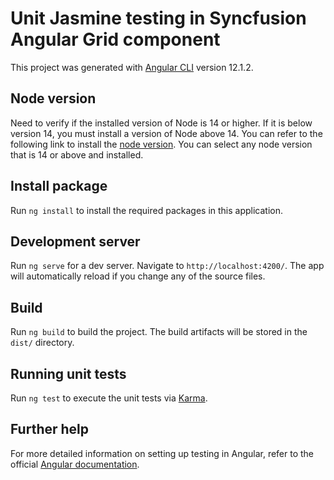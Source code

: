 # Unit Jasmine testing in Syncfusion Angular Grid component 
This project was generated with [Angular CLI](https://github.com/angular/angular-cli) version 12.1.2.

## Node version
Need to verify if the installed version of Node is 14 or higher. If it is below version 14, you must install a version of Node above 14. You can refer to the following link to install the [node version](https://nodejs.org/en/download). You can select any node version that is 14 or above and installed.

## Install package

Run `ng install` to install the required packages in this application.

## Development server

Run `ng serve` for a dev server. Navigate to `http://localhost:4200/`. The app will automatically reload if you change any of the source files.

## Build

Run `ng build` to build the project. The build artifacts will be stored in the `dist/` directory.

## Running unit tests

Run `ng test` to execute the unit tests via [Karma](https://karma-runner.github.io).



## Further help

For more detailed information on setting up testing in Angular, refer to the official [Angular documentation](https://angular.io/guide/testing#set-up-testing).
